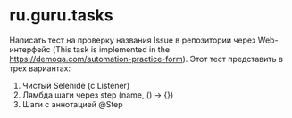 # ru.guru.tasks
Написать тест на проверку названия Issue в репозитории через Web-интерфейс (This task is implemented in the https://demoqa.com/automation-practice-form).
Этот тест представить в трех вариантах:
1. Чистый Selenide (с Listener)
2. Лямбда шаги через step (name, () -> {})
3. Шаги с аннотацией @Step

